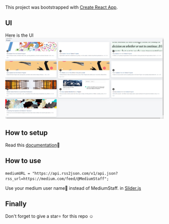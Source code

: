This project was bootstrapped with [Create React App](https://github.com/facebook/create-react-app).

## UI

Here is the UI
![Image](./docs/Screenshot.png)

## How to setup 
Read this [documentation](./docs/SETUP.md)📝

## How to use

`mediumURL = "https://api.rss2json.com/v1/api.json?rss_url=https://medium.com/feed/@MediumStaff";`

Use your medium user name👤 instead of MediumStaff. in [Slider.js](./src/components/Slider.js) 

## Finally 
Don't forget to give a star⭐️ for this repo ☺️